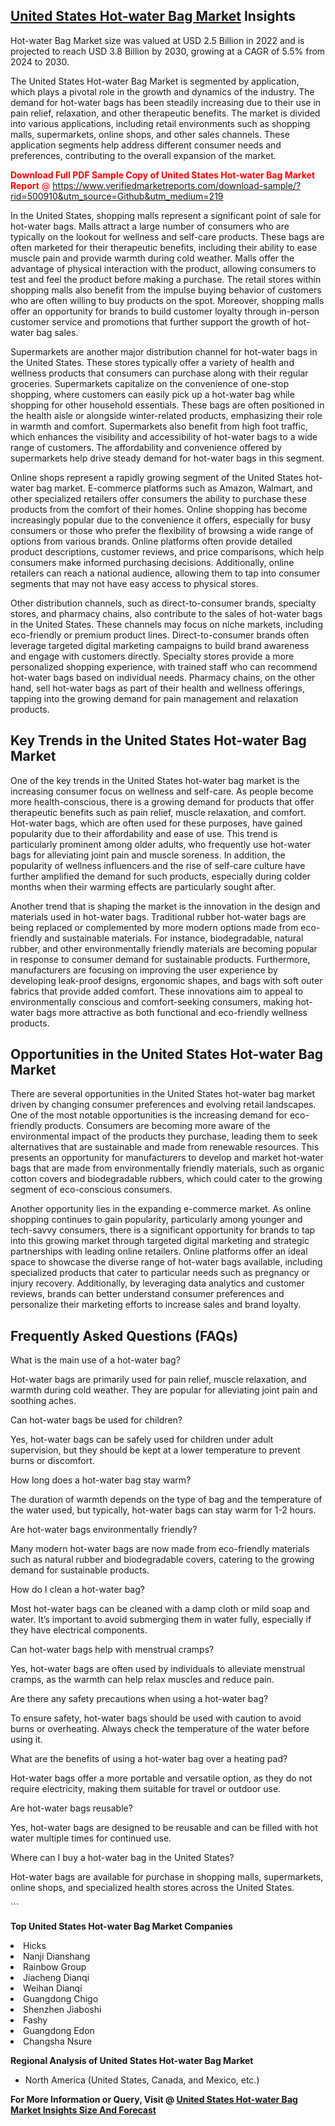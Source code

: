 <h2><a href="https://www.verifiedmarketreports.com/download-sample/?rid=500910&amp;utm_source=Github&amp;utm_medium=219" target="_blank">United States Hot-water Bag Market</a> Insights</h2><p>Hot-water Bag Market size was valued at USD 2.5 Billion in 2022 and is projected to reach USD 3.8 Billion by 2030, growing at a CAGR of 5.5% from 2024 to 2030.</p><p> <p>The United States Hot-water Bag Market is segmented by application, which plays a pivotal role in the growth and dynamics of the industry. The demand for hot-water bags has been steadily increasing due to their use in pain relief, relaxation, and other therapeutic benefits. The market is divided into various applications, including retail environments such as shopping malls, supermarkets, online shops, and other sales channels. These application segments help address different consumer needs and preferences, contributing to the overall expansion of the market.</p> <p><p><span class=""><span style="color: #ff0000;"><strong>Download Full PDF Sample Copy of United States Hot-water Bag Market Report</strong> @ </span><a href="https://www.verifiedmarketreports.com/download-sample/?rid=500910&amp;utm_source=Github&amp;utm_medium=219" target="_blank">https://www.verifiedmarketreports.com/download-sample/?rid=500910&amp;utm_source=Github&amp;utm_medium=219</a></span></p></p> <p>In the United States, shopping malls represent a significant point of sale for hot-water bags. Malls attract a large number of consumers who are typically on the lookout for wellness and self-care products. These bags are often marketed for their therapeutic benefits, including their ability to ease muscle pain and provide warmth during cold weather. Malls offer the advantage of physical interaction with the product, allowing consumers to test and feel the product before making a purchase. The retail stores within shopping malls also benefit from the impulse buying behavior of customers who are often willing to buy products on the spot. Moreover, shopping malls offer an opportunity for brands to build customer loyalty through in-person customer service and promotions that further support the growth of hot-water bag sales.</p> <p>Supermarkets are another major distribution channel for hot-water bags in the United States. These stores typically offer a variety of health and wellness products that consumers can purchase along with their regular groceries. Supermarkets capitalize on the convenience of one-stop shopping, where customers can easily pick up a hot-water bag while shopping for other household essentials. These bags are often positioned in the health aisle or alongside winter-related products, emphasizing their role in warmth and comfort. Supermarkets also benefit from high foot traffic, which enhances the visibility and accessibility of hot-water bags to a wide range of customers. The affordability and convenience offered by supermarkets help drive steady demand for hot-water bags in this segment.</p> <p>Online shops represent a rapidly growing segment of the United States hot-water bag market. E-commerce platforms such as Amazon, Walmart, and other specialized retailers offer consumers the ability to purchase these products from the comfort of their homes. Online shopping has become increasingly popular due to the convenience it offers, especially for busy consumers or those who prefer the flexibility of browsing a wide range of options from various brands. Online platforms often provide detailed product descriptions, customer reviews, and price comparisons, which help consumers make informed purchasing decisions. Additionally, online retailers can reach a national audience, allowing them to tap into consumer segments that may not have easy access to physical stores.</p> <p>Other distribution channels, such as direct-to-consumer brands, specialty stores, and pharmacy chains, also contribute to the sales of hot-water bags in the United States. These channels may focus on niche markets, including eco-friendly or premium product lines. Direct-to-consumer brands often leverage targeted digital marketing campaigns to build brand awareness and engage with customers directly. Specialty stores provide a more personalized shopping experience, with trained staff who can recommend hot-water bags based on individual needs. Pharmacy chains, on the other hand, sell hot-water bags as part of their health and wellness offerings, tapping into the growing demand for pain management and relaxation products.</p> <h2>Key Trends in the United States Hot-water Bag Market</h2> <p>One of the key trends in the United States hot-water bag market is the increasing consumer focus on wellness and self-care. As people become more health-conscious, there is a growing demand for products that offer therapeutic benefits such as pain relief, muscle relaxation, and comfort. Hot-water bags, which are often used for these purposes, have gained popularity due to their affordability and ease of use. This trend is particularly prominent among older adults, who frequently use hot-water bags for alleviating joint pain and muscle soreness. In addition, the popularity of wellness influencers and the rise of self-care culture have further amplified the demand for such products, especially during colder months when their warming effects are particularly sought after.</p> <p>Another trend that is shaping the market is the innovation in the design and materials used in hot-water bags. Traditional rubber hot-water bags are being replaced or complemented by more modern options made from eco-friendly and sustainable materials. For instance, biodegradable, natural rubber, and other environmentally friendly materials are becoming popular in response to consumer demand for sustainable products. Furthermore, manufacturers are focusing on improving the user experience by developing leak-proof designs, ergonomic shapes, and bags with soft outer fabrics that provide added comfort. These innovations aim to appeal to environmentally conscious and comfort-seeking consumers, making hot-water bags more attractive as both functional and eco-friendly wellness products.</p> <h2>Opportunities in the United States Hot-water Bag Market</h2> <p>There are several opportunities in the United States hot-water bag market driven by changing consumer preferences and evolving retail landscapes. One of the most notable opportunities is the increasing demand for eco-friendly products. Consumers are becoming more aware of the environmental impact of the products they purchase, leading them to seek alternatives that are sustainable and made from renewable resources. This presents an opportunity for manufacturers to develop and market hot-water bags that are made from environmentally friendly materials, such as organic cotton covers and biodegradable rubbers, which could cater to the growing segment of eco-conscious consumers.</p> <p>Another opportunity lies in the expanding e-commerce market. As online shopping continues to gain popularity, particularly among younger and tech-savvy consumers, there is a significant opportunity for brands to tap into this growing market through targeted digital marketing and strategic partnerships with leading online retailers. Online platforms offer an ideal space to showcase the diverse range of hot-water bags available, including specialized products that cater to particular needs such as pregnancy or injury recovery. Additionally, by leveraging data analytics and customer reviews, brands can better understand consumer preferences and personalize their marketing efforts to increase sales and brand loyalty.</p> <h2>Frequently Asked Questions (FAQs)</h2> <p>What is the main use of a hot-water bag?</p> <p>Hot-water bags are primarily used for pain relief, muscle relaxation, and warmth during cold weather. They are popular for alleviating joint pain and soothing aches.</p> <p>Can hot-water bags be used for children?</p> <p>Yes, hot-water bags can be safely used for children under adult supervision, but they should be kept at a lower temperature to prevent burns or discomfort.</p> <p>How long does a hot-water bag stay warm?</p> <p>The duration of warmth depends on the type of bag and the temperature of the water used, but typically, hot-water bags can stay warm for 1-2 hours.</p> <p>Are hot-water bags environmentally friendly?</p> <p>Many modern hot-water bags are now made from eco-friendly materials such as natural rubber and biodegradable covers, catering to the growing demand for sustainable products.</p> <p>How do I clean a hot-water bag?</p> <p>Most hot-water bags can be cleaned with a damp cloth or mild soap and water. It’s important to avoid submerging them in water fully, especially if they have electrical components.</p> <p>Can hot-water bags help with menstrual cramps?</p> <p>Yes, hot-water bags are often used by individuals to alleviate menstrual cramps, as the warmth can help relax muscles and reduce pain.</p> <p>Are there any safety precautions when using a hot-water bag?</p> <p>To ensure safety, hot-water bags should be used with caution to avoid burns or overheating. Always check the temperature of the water before using it.</p> <p>What are the benefits of using a hot-water bag over a heating pad?</p> <p>Hot-water bags offer a more portable and versatile option, as they do not require electricity, making them suitable for travel or outdoor use.</p> <p>Are hot-water bags reusable?</p> <p>Yes, hot-water bags are designed to be reusable and can be filled with hot water multiple times for continued use.</p> <p>Where can I buy a hot-water bag in the United States?</p> <p>Hot-water bags are available for purchase in shopping malls, supermarkets, online shops, and specialized health stores across the United States.</p> ```</p><p><strong>Top United States Hot-water Bag Market Companies</strong></p><div data-test-id=""><p><li>Hicks</li><li> Nanji Dianshang</li><li> Rainbow Group</li><li> Jiacheng Dianqi</li><li> Weihan Dianqi</li><li> Guangdong Chigo</li><li> Shenzhen Jiaboshi</li><li> Fashy</li><li> Guangdong Edon</li><li> Changsha Nsure</li></p><div><strong>Regional Analysis of&nbsp;United States Hot-water Bag Market</strong></div><ul><li dir="ltr"><p dir="ltr">North America&nbsp;(United States, Canada, and Mexico, etc.)</p></li></ul><p><strong>For More Information or Query, Visit @&nbsp;</strong><strong><a href="https://www.verifiedmarketreports.com/product/hot-water-bag-market/?utm_source=Github&amp;utm_medium=219" target="_blank">United States Hot-water Bag Market Insights Size And Forecast</a></strong></p></div>
